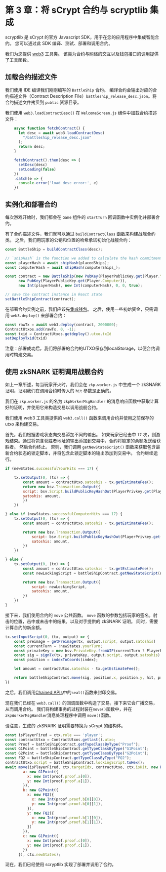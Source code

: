 # 第 3 章：将 sCrypt 合约与 scryptlib 集成

scryptlib 是 sCrypt 的官方 Javascript SDK，用于在您的应用程序中集成智能合约。 您可以通过此 SDK 编译、测试、部署和调用合约。

我们为您提供 [web3](https://github.com/sCrypt-Inc/battleship-zkSNARK/blob/master/src/web3/web3.ts) 工具类。 该类为合约与网络的交互以及钱包接口的调用提供了工具函数。

## 加载合约描述文件

我们使用 IDE 编译我们刚刚编写的 `BattleShip` 合约。 编译合约会输出对应的合约描述文件（Contract Description File）`battleship_release_desc.json`。将合约描述文件拷贝到 `public` 资源目录。

我们使用 `web3.loadContractDesc()` 在 `WelcomeScreen.js` 组件中加载合约描述文件：

```js
    async function fetchContract() {
      let desc = await web3.loadContractDesc(
        "/battleship_release_desc.json"
      );
      return desc;
    }

    fetchContract().then(desc => {
      setDesc(desc)
      setLoading(false)
    })
    .catch(e => {
      console.error('load desc error:', e)
    })
```


## 实例化和部署合约

每次游戏开始时，我们都会在 `Game` 组件的 `startTurn` 回调函数中实例化并部署合约。

有了合约描述文件，我们就可以通过 `buildContractClass` 函数来构建战舰合约类。 之后，我们用玩家的公钥和位置的哈希承诺初始化战舰合约：

```js
const BattleShip = buildContractClass(desc);

// `shipHash` is the function we added to calculate the hash commitment of the ship's position.
const playerHash = await shipHash(placedShips);
const computerHash = await shipHash(computerShips_);

const contract = new BattleShip(new PubKey(PlayerPublicKey.get(Player.You)),
      new PubKey(PlayerPublicKey.get(Player.Computer)),
      new Int(playerHash), new Int(computerHash), 0, 0, true);

// save the contract instance in React state
setBattleShipContract(contract);
```

在部署合约实例之前，我们应该先[集成钱包](https://learn.scrypt.io/en/courses/614c387bc0974f55df5af1e5/lessons/2/chapters/4)。 之后，使用一些初始资金，只需调用 `web3.deploy()` 来部署合约：

```js
const rawTx = await web3.deploy(contract, 2000000);
ContractUtxos.add(rawTx, 0, -1);
const txid = ContractUtxos.getdeploy().utxo.txId
setDeployTxid(txid)
```

注意：部署成功后，我们将部署的合约的UTXO保存到localStorage，以便合约调用时构建交易。

## 使用 zkSNARK 证明调用战舰合约

如上一章所述，每当玩家开火时，我们会在 `zkp.worker.js` 中生成一个 zkSNARK 证明，证明我们在调用合约时传入的 `hit` 参数是正确的。

我们在 `zkp.worker.js` 的名为 `zkpWorkerMsgHandler` 的消息响应函数中获取计算好的证明，并使用它来构造交易以调用战舰合约。

我们使用 web3 工具类提供的 `web3.call()` 函数来调用合约并使用之前保存的 utxo 来构建交易。


首先，我们根据游戏状态向交易添加不同的输出。 如果玩家已经击中 `17` 次，则游戏结束。通过将包含获胜者地址的输出添加到交易中，合约将锁定的余额发送给获胜者。 然后合约终止。 否则，我们调用 `getNewStateScript()` 函数来获取包含最新合约状态的锁定脚本，并将包含此锁定脚本的输出添加到交易中。 合约继续运行。

```js
if (newStates.successfulYourHits === 17) {

    tx.setOutput(0, (tx) => {
        const amount = contractUtxo.satoshis - tx.getEstimateFee();
        return new bsv.Transaction.Output({
        script: bsv.Script.buildPublicKeyHashOut(PlayerPrivkey.get(Player.Computer)),
        satoshis: amount,
        })
    })

} else if (newStates.successfulComputerHits === 17) {
    tx.setOutput(0, (tx) => {
        const amount = contractUtxo.satoshis - tx.getEstimateFee();

        return new bsv.Transaction.Output({
            script: bsv.Script.buildPublicKeyHashOut(PlayerPrivkey.get(Player.You)),
            satoshis: amount,
        })
    })

} else {
    tx.setOutput(0, (tx) => {
        const amount = contractUtxo.satoshis - tx.getEstimateFee();
        const newLockingScript = battleShipContract.getNewStateScript(newStates);

        return new bsv.Transaction.Output({
            script: newLockingScript,
            satoshis: amount,
        })
    })
}
```


接下来，我们使用合约的 `move` 公共函数。 `move` 函数的参数包括玩家的签名，射击的位置，击中或未击中的结果，以及对手提供的 zkSNARK 证明。 同时，需要计算合约的新余额。


```js
tx.setInputScript(0, (tx, output) => {
    const preimage = getPreimage(tx, output.script, output.satoshis)
    const currentTurn = !newStates.yourTurn;
    const privateKey = new bsv.PrivateKey.fromWIF(currentTurn ? PlayerPrivkey.get(Player.You) : PlayerPrivkey.get(Player.Computer));
    const sig = signTx(tx, privateKey, output.script, output.satoshis)
    const position = indexToCoords(index);

    let amount = contractUtxo.satoshis - tx.getEstimateFee();

    return battleShipContract.move(sig, position.x, position.y, hit, proof, amount, preimage).toScript();
})
```

之后，我们调用[Chained APIs](https://github.com/sCrypt-Inc/scryptlib/blob/master/docs/chained_api_zh_CN.md)中的`seal()`函数来封印交易。

现在我们已经在 `web3.call()` 的回调函数中构造了交易，接下来它会广播交易，从而调用合约。 我们将构建事务的过程封装在`move()`函数中，并在`zkpWorkerMsgHandler`消息处理程序中调用 `move()`函数。

请注意，生成的 zkSNARK 证明需要转换为 sCrypt 的结构体。

```js
const isPlayerFired = ctx.role === 'player';
const contractUtxo = ContractUtxos.getlast().utxo;
const Proof = battleShipContract.getTypeClassByType("Proof");
const G1Point = battleShipContract.getTypeClassByType("G1Point");
const G2Point = battleShipContract.getTypeClassByType("G2Point");
const FQ2 = battleShipContract.getTypeClassByType("FQ2");
contractUtxo.script = battleShipContract.lockingScript.toHex();
await move(isPlayerFired, ctx.targetIdx, contractUtxo, ctx.isHit, new Proof({
        a: new G1Point({
          x: new Int(proof.proof.a[0]),
          y: new Int(proof.proof.a[1]),
        }),
        b: new G2Point({
          x: new FQ2({
            x: new Int(proof.proof.b[0][0]),
            y: new Int(proof.proof.b[0][1]),
          }),
          y: new FQ2({
            x: new Int(proof.proof.b[1][0]),
            y: new Int(proof.proof.b[1][1]),
          })
        }),
        c: new G1Point({
          x: new Int(proof.proof.c[0]),
          y: new Int(proof.proof.c[1]),
        })
      }), ctx.newStates);
```

现在，我们已经使用 scryptlib 实现了部署并调用了合约。
